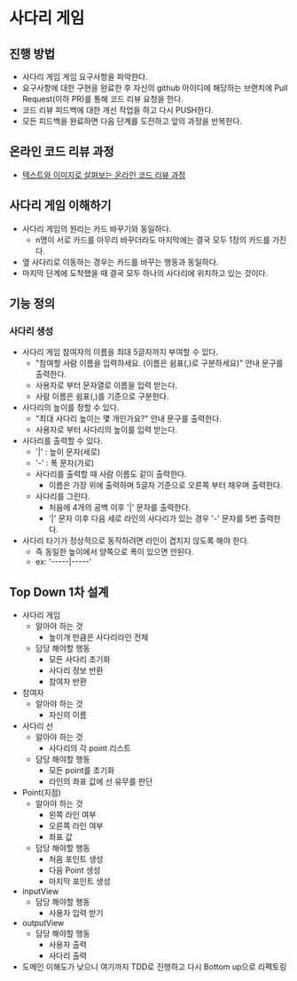 # 사다리 게임
## 진행 방법
* 사다리 게임 게임 요구사항을 파악한다.
* 요구사항에 대한 구현을 완료한 후 자신의 github 아이디에 해당하는 브랜치에 Pull Request(이하 PR)를 통해 코드 리뷰 요청을 한다.
* 코드 리뷰 피드백에 대한 개선 작업을 하고 다시 PUSH한다.
* 모든 피드백을 완료하면 다음 단계를 도전하고 앞의 과정을 반복한다.

## 온라인 코드 리뷰 과정
* [텍스트와 이미지로 살펴보는 온라인 코드 리뷰 과정](https://github.com/nextstep-step/nextstep-docs/tree/master/codereview)

## 사다리 게임 이해하기
* 사다리 게임의 원리는 카드 바꾸기와 동일하다.
    * n명이 서로 카드를 아무리 바꾸더라도 마지막에는 결국 모두 1장의 카드를 가진다.
* 옆 사다리로 이동하는 경우는 카드를 바꾸는 행동과 동일하다.
* 마지막 단계에 도착했을 때 결국 모두 하나의 사다리에 위치하고 있는 것이다.

## 기능 정의
### 사다리 생성
* 사다리 게임 참여자의 이름을 최대 5글자까지 부여할 수 있다. 
    * "참여할 사람 이름을 입력하세요. (이름은 쉼표(,)로 구분하세요)" 안내 문구를 출력한다.
    * 사용자로 부터 문자열로 이름을 입력 받는다.
    * 사람 이름은 쉼표(,)를 기준으로 구분한다.
* 사다리의 높이를 정할 수 있다.
    * "최대 사다리 높이는 몇 개인가요?" 안내 문구를 출력한다.
    * 사용자로 부터 사다리의 높이를 입력 받는다.
* 사다리를 출력할 수 있다.
    * '|' : 높이 문자(세로)
    * '-' : 폭 문자(가로)
    * 사다리를 출력할 때 사람 이름도 같이 출력한다.
        * 이름은 가장 위에 출력하며 5글자 기준으로 오른쪽 부터 채우며 출력한다.
    * 사다리를 그린다. 
        * 처음에 4개의 공백 이후  '|' 문자를 출력한다.
        * '|' 문자 이후 다음 세로 라인의 사다리가 있는 경우 '-' 문자를 5번 출력한다.
* 사다리 타기가 정상적으로 동작하려면 라인이 겹치지 않도록 해야 한다.
    * 즉 동일한 높이에서 양쪽으로 폭이 있으면 안된다.
    * ex: '-----|-----'
    
## Top Down 1차 설계
* 사다리 게임
    * 알아야 하는 것
        * 높이개 만큼은 사다리라인 전체
    * 담당 해야할 행동
        * 모든 사다리 초기화
        * 사다리 정보 반환
        * 참여자 반환
* 참여자
    * 알아야 하는 것
        * 자신의 이름
* 사다리 선
    * 알아야 하는 것
        * 사다리의 각 point 리스트
    * 담당 해야할 행동 
        * 모든 point를 초기화
        * 라인의 좌표 값에 선 유무를 판단
* Point(지점)
    * 알아야 하는 것
        * 왼쪽 라인 여부
        * 오른쪽 라인 여부
        * 좌표 값
    * 담당 해야할 행동
        * 처음 포인트 생성
        * 다음 Point 생성
        * 마지막 포인트 생성
* inputView
    * 담당 해야할 행동
        * 사용자 입력 받기
* outputView
    * 담당 해야할 행동
        * 사용자 출력
        * 사다리 출력
* 도메인 이해도가 낮으니 여기까지 TDD로 진행하고 다시 Bottom up으로 리펙토링
